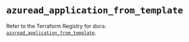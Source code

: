 # `azuread_application_from_template`

Refer to the Terraform Registry for docs: [`azuread_application_from_template`](https://registry.terraform.io/providers/hashicorp/azuread/2.51.0/docs/resources/application_from_template).
